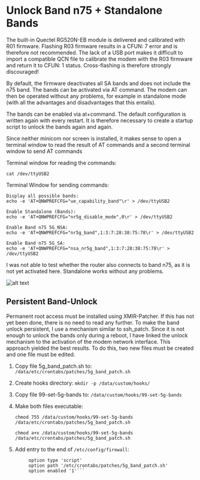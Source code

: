 # Unlock Band n75 + Standalone Bands

The built-in Quectel RG520N-EB module is delivered and calibrated with R01 firmware. Flashing R03 firmware results in a CFUN: 7 error and is therefore not recommended. The lack of a USB port makes it difficult to import a compatible QCN file to calibrate the modem with the R03 firmware and return it to CFUN: 1 status. Cross-flashing is therefore strongly discouraged!

By default, the firmware deactivates all SA bands and does not include the n75 band. The bands can be activated via AT command. The modem can then be operated without any problems, for example in standalone mode (with all the advantages and disadvantages that this entails).

The bands can be enabled via at+command. The default configuration is written again with every restart. It is therefore necessary to create a startup script to unlock the bands again and again.

Since neither minicom nor screen is installed, it makes sense to open a terminal window to read the result of AT commands and a second terminal window to send AT commands

Terminal window for reading the commands:

```cat /dev/ttyUSB2```

Terminal Window for sending commands:
```
Display all possible bands:
echo -e 'AT+QNWPREFCFG="ue_capability_band"\r' > /dev/ttyUSB2

Enable Standalone (Bands):
echo -e 'AT+QNWPREFCFG="nr5g_disable_mode",0\r' > /dev/ttyUSB2

Enable Band n75 5G_NSA:
echo -e 'AT+QNWPREFCFG="nr5g_band",1:3:7:28:38:75:78\r' > /dev/ttyUSB2

Enable Band n75 5G_SA:
echo -e 'AT+QNWPREFCFG="nsa_nr5g_band",1:3:7:28:38:75:78\r' > /dev/ttyUSB2
```

I was not able to test whether the router also connects to band n75, as it is not yet activated here. Standalone works without any problems.


![alt text](imgs/cb0401_v1_standalone.png)

## Persistent Band-Unlock

Permanent root access must be installed using XMIR-Patcher. If this has not yet been done, there is no need to read any further. 
To make the band unlock persistent, I use a mechanism similar to ssh_patch. Since it is not enough to unlock the bands only during a reboot, I have linked the unlock mechanism to the activation of the modem network interface. This approach yielded the best results. To do this, two new files must be created and one file must be edited.

1. Copy file 5g_band_patch.sh to: ```/data/etc/crontabs/patches/5g_band_patch.sh```
   
2. Create hooks directory: ```mkdir -p /data/custom/hooks/```
   
3. Copy file 99-set-5g-bands to: ```/data/custom/hooks/99-set-5g-bands```
   
4. Make both files executable:
    ```
   chmod 755 /data/custom/hooks/99-set-5g-bands /data/etc/crontabs/patches/5g_band_patch.sh
   
   chmod a+x /data/custom/hooks/99-set-5g-bands /data/etc/crontabs/patches/5g_band_patch.sh
   ```
5. Add entry to the end of  ```/etc/config/firewall```:
   ```config include 'auto_ssh_patch'
        option type 'script'
        option path '/etc/crontabs/patches/5g_band_patch.sh'
        option enabled '1'```
